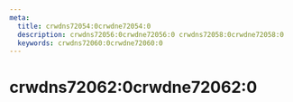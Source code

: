 ```yaml
---
meta:
  title: crwdns72054:0crwdne72054:0
  description: crwdns72056:0crwdne72056:0 crwdns72058:0crwdne72058:0
  keywords: crwdns72060:0crwdne72060:0
---
```


# crwdns72062:0crwdne72062:0

<doc-footer />
